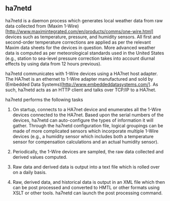## ha7netd

ha7netd is a daemon process which generates local weather data from
raw data collected from (Maxim 1-Wire)[http://www.maximintegrated.com/en/products/comms/one-wire.html] devices such as temperature, pressure, and
humidity sensors.  All first and second-order temperature corrections
are applied as per the relevant Maxim data sheets for the devices
in question.  More advanced weather data is computed as per meteorological
standards used in the United States (e.g., station to sea-level
pressure correction takes into account diurnal effects by using
data from 12 hours previous).

ha7netd communicates with 1-Wire devices using a HA7net host adapter.
The HA7net is an ethernet to 1-Wire adapter manufactured and sold
by (Embedded Data Systems)[http://www.embeddeddatasystems.com/].
As such, ha7netd acts as an HTTP client and talks over TCP/IP to
a HA7net.

ha7netd performs the following tasks

1. On startup, connects to a HA7net device and enumerates all the
   1-Wire devices connected to the HA7net.  Based upon the serial
   numbers of the devices, ha7netd can auto-configure the types of
   information it will gather.  Through the ha7netd configuration
   file, logical groupings can be made of more complicated sensors
   which incorporate multiple 1-Wire devices (e.g., a humidity
   sensor which includes both a temperature sensor for compensation
   calculations and an actual humidity sensor).

2. Periodically, the 1-Wire devices are sampled, the raw data collected
   and derived values computed.

3. Raw data and derived data is output into a text file which is rolled
   over on a daily basis.

4. Raw, derived data, and historical data is output in an XML file which
   then can be post processed and converted to HMTL or other formats
   using XSLT or other tools.  ha7netd can launch the post processing
   command.
